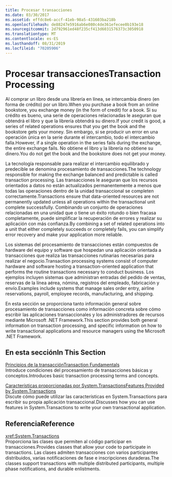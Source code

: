 ```yaml
---
title: Procesar transacciones
ms.date: 03/30/2017
ms.assetid: effdc8e6-accf-41eb-98a5-431603ba218b
ms.openlocfilehash: de88247e5916ab6e080c4de361efecee0b193e18
ms.sourcegitcommit: 2d792961ed48f235cf413d6031576373c3050918
ms.translationtype: MT
ms.contentlocale: es-ES
ms.lasthandoff: 08/31/2019
ms.locfileid: "70205906"
---
```

# <a name="transaction-processing"></a><span data-ttu-id="68c41-102">Procesar transacciones</span><span class="sxs-lookup"><span data-stu-id="68c41-102">Transaction Processing</span></span>
<span data-ttu-id="68c41-103">Al comprar un libro desde una librería en línea, se intercambia dinero (en forma de crédito) por un libro.</span><span class="sxs-lookup"><span data-stu-id="68c41-103">When you purchase a book from an online bookstore, you exchange money (in the form of credit) for a book.</span></span> <span data-ttu-id="68c41-104">Si su crédito es bueno, una serie de operaciones relacionadas le aseguran que obtendrá el libro y que la librería obtendrá su dinero.</span><span class="sxs-lookup"><span data-stu-id="68c41-104">If your credit is good, a series of related operations ensures that you get the book and the bookstore gets your money.</span></span> <span data-ttu-id="68c41-105">Sin embargo, si se producir un error en una operación única en la serie durante el intercambio, todo el intercambio falla.</span><span class="sxs-lookup"><span data-stu-id="68c41-105">However, if a single operation in the series fails during the exchange, the entire exchange fails.</span></span> <span data-ttu-id="68c41-106">No obtiene el libro y la librería no obtiene su dinero.</span><span class="sxs-lookup"><span data-stu-id="68c41-106">You do not get the book and the bookstore does not get your money.</span></span>  
  
 <span data-ttu-id="68c41-107">La tecnología responsable para realizar el intercambio equilibrado y predecible se denomina procesamiento de transacciones.</span><span class="sxs-lookup"><span data-stu-id="68c41-107">The technology responsible for making the exchange balanced and predictable is called transaction processing.</span></span> <span data-ttu-id="68c41-108">Las transacciones le aseguran que los recursos orientados a datos no están actualizados permanentemente a menos que todas las operaciones dentro de la unidad transaccional se completen correctamente.</span><span class="sxs-lookup"><span data-stu-id="68c41-108">Transactions ensure that data-oriented resources are not permanently updated unless all operations within the transactional unit complete successfully.</span></span> <span data-ttu-id="68c41-109">Combinando un conjunto de operaciones relacionadas en una unidad que o tiene un éxito rotundo  o bien fracasa completamente, puede simplificar la recuperación de errores y realizar su aplicación con más confianza.</span><span class="sxs-lookup"><span data-stu-id="68c41-109">By combining a set of related operations into a unit that either completely succeeds or completely fails, you can simplify error recovery and make your application more reliable.</span></span>  
  
 <span data-ttu-id="68c41-110">Los sistemas del procesamiento de transacciones están compuestos de hardware del equipo y software que hospedan una aplicación orientada a transacciones que realiza las transacciones rutinarias necesarias para realizar el negocio.</span><span class="sxs-lookup"><span data-stu-id="68c41-110">Transaction processing systems consist of computer hardware and software hosting a transaction-oriented application that performs the routine transactions necessary to conduct business.</span></span> <span data-ttu-id="68c41-111">Los ejemplos incluyen sistemas que administran entradas del pedido de ventas, reservas de la línea aérea, nómina, registros del empleado, fabricación y envío.</span><span class="sxs-lookup"><span data-stu-id="68c41-111">Examples include systems that manage sales order entry, airline reservations, payroll, employee records, manufacturing, and shipping.</span></span>  
  
 <span data-ttu-id="68c41-112">En esta sección se proporciona tanto información general sobre procesamiento de transacciones como información concreta sobre cómo escribir las aplicaciones transaccionales y los administradores de recursos mediante Microsoft .NET Framework.</span><span class="sxs-lookup"><span data-stu-id="68c41-112">This section provides both general information on transaction processing, and specific information on how to write transactional applications and resource managers using the Microsoft .NET Framework.</span></span>  
  
## <a name="in-this-section"></a><span data-ttu-id="68c41-113">En esta sección</span><span class="sxs-lookup"><span data-stu-id="68c41-113">In This Section</span></span>  
 [<span data-ttu-id="68c41-114">Principios de la transacción</span><span class="sxs-lookup"><span data-stu-id="68c41-114">Transaction Fundamentals</span></span>](transaction-fundamentals.md)  
 <span data-ttu-id="68c41-115">Introduce condiciones del procesamiento de transacciones básicas y conceptos.</span><span class="sxs-lookup"><span data-stu-id="68c41-115">Introduces basic transaction processing terms and concepts.</span></span>  
  
 [<span data-ttu-id="68c41-116">Características proporcionadas por System.Transactions</span><span class="sxs-lookup"><span data-stu-id="68c41-116">Features Provided by System.Transactions</span></span>](features-provided-by-system-transactions.md)  
 <span data-ttu-id="68c41-117">Discute cómo puede utilizar las características en System.Transactions para escribir su propia aplicación transaccional.</span><span class="sxs-lookup"><span data-stu-id="68c41-117">Discusses how you can use features in System.Transactions to write your own transactional application.</span></span>  
  
## <a name="reference"></a><span data-ttu-id="68c41-118">Referencia</span><span class="sxs-lookup"><span data-stu-id="68c41-118">Reference</span></span>  
 <xref:System.Transactions>  
 <span data-ttu-id="68c41-119">Proporciona las clases que permiten al código participar en transacciones.</span><span class="sxs-lookup"><span data-stu-id="68c41-119">Provides classes that allow your code to participate in transactions.</span></span> <span data-ttu-id="68c41-120">Las clases admiten transacciones con varios participantes distribuidos, varias notificaciones de fase e inscripciones duraderas.</span><span class="sxs-lookup"><span data-stu-id="68c41-120">The classes support transactions with multiple distributed participants, multiple phase notifications, and durable enlistments.</span></span>
